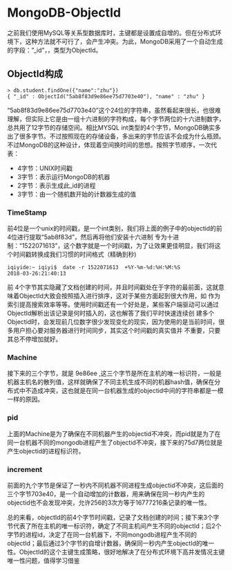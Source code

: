 # MongoDB-ObjectId

之前我们使用MySQL等关系型数据库时，主键都是设置成自增的。但在分布式环境下，这种方法就不可行了，会产生冲突。为此，MongoDB采用了一个自动生成的字段：”_id”，，类型为ObjectId。

## ObjectId构成
```
> db.student.findOne({"name":"zhu"})
{ "_id" : ObjectId("5ab8f83d9e86ee75d7703e40"), "name" : "zhu" }
```

“5ab8f83d9e86ee75d7703e40”这个24位的字符串，虽然看起来很长，也很难理解，但实际上它是由一组十六进制的字符构成，每个字节两位的十六进制数字，总共用了12字节的存储空间。相比MYSQL int类型的4个字节，MongoDB确实多出了很多字节。不过按照现在的存储设备，多出来的字节应该不会成为什么瓶颈。不过MongoDB的这种设计，体现着空间换时间的思想。按照字节顺序，一次代表：

- 4字节：UNIX时间戳
- 3字节：表示运行MongoDB的机器
- 2字节：表示生成此_id的进程
- 3字节：由一个随机数开始的计数器生成的值

### TimeStamp
前4位是一个unix的时间戳，是一个int类别，我们将上面的例子中的objectid的前4位进行提取“5ab8f83d”，然后再将他们安装十六进制 专为十进制：“1522071613”，这个数字就是一个时间戳，为了让效果更佳明显，我们将这个时间戳转换成我们习惯的时间格式（精确到秒)

```
iqiyide:~ iqiyi$  date -r 1522071613  +%Y-%m-%d:%H:%M:%S
2018-03-26:21:40:13
```

前 4个字节其实隐藏了文档创建的时间，并且时间戳处在于字符的最前面，这就意味着ObjectId大致会按照插入进行排序，这对于某些方面起到很大作用，如 作为索引提高搜索效率等等。使用时间戳还有一个好处是，某些客户端驱动可以通过ObjectId解析出该记录是何时插入的，这也解答了我们平时快速连续创 建多个Objectid时，会发现前几位数字很少发现变化的现实，因为使用的是当前时间，很多用户担心要对服务器进行时间同步，其实这个时间戳的真实值并 不重要，只要其总不停增加就好。


### Machine 
接下来的三个字节，就是 9e86ee ,这三个字节是所在主机的唯一标识符，一般是机器主机名的散列值，这样就确保了不同主机生成不同的机器hash值，确保在分布式中不造成冲突，这也就是在同一台机器生成的objectid中间的字符串都是一模一样的原因。

### pid 
上面的Machine是为了确保在不同机器产生的objectid不冲突，而pid就是为了在同一台机器不同的mongodb进程产生了objectid不冲突，接下来的75d7两位就是产生objectid的进程标识符。

### increment 
前面的九个字节是保证了一秒内不同机器不同进程生成objectid不冲突，这后面的三个字节703e40，是一个自动增加的计数器，用来确保在同一秒内产生的objectid也不会发现冲突，允许256的3次方等于16777216条记录的唯一性。


总的来看，objectId的前4个字节时间戳，记录了文档创建的时间；接下来3个字节代表了所在主机的唯一标识符，确定了不同主机间产生不同的objectId；后2个字节的进程id，决定了在同一台机器下，不同mongodb进程产生不同的objectId；最后通过3个字节的自增计数器，确保同一秒内产生objectId的唯一性。ObjectId的这个主键生成策略，很好地解决了在分布式环境下高并发情况主键唯一性问题，值得学习借鉴


